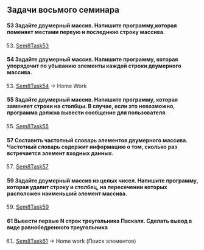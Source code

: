 ## Задачи восьмого семинара

#### 53 Задайте двумерный массив. Напишите программу,которая поменяет местами первую и последнюю строку массива.
53. [Sem8Task53](/Lessons_C_sharp/seminars/008/Sem8Task53/Program.cs)

#### 54 Задайте двумерный массив. Напишите программу, которая упорядочит по убыванию элементы каждой строки двумерного массива.
53. [Sem8Task54](/Lessons_C_sharp/seminars/008/Sem8Task54/Program.cs) -> Home Work

#### 55 Задайте двумерный массив. Напишите программу, которая заменяет строки на столбцы. В случае, если это невозможно, программа должна вывести сообщение для пользователя.
55. [Sem8Task55](/Lessons_C_sharp/seminars/008/Sem7Task55/Program.cs)

#### 57 Составить частотный словарь элементов двумерного массива. Частотный словарь содержит информацию о том, сколько раз встречается элемент входных данных.
57. [Sem8Task57](/Lessons_C_sharp/seminars/008/Sem8Task57/Program.cs) 

#### 59 Задайте двумерный массив из целых чисел. Напишите программу, которая удалит строку и столбец, на пересечении которых расположен наименьший элемент массива.
59. [Sem8Task59](/Lessons_C_sharp/seminars/008/Sem8Task59/Program.cs)

#### 61 Вывести первые N строк треугольника Паскаля. Сделать вывод в виде равнобедренного треугольника
61. [Sem8Task61](/Lessons_C_sharp/seminars/008/Sem8Task61/Program.cs) -> Home work (Поиск элементов)
